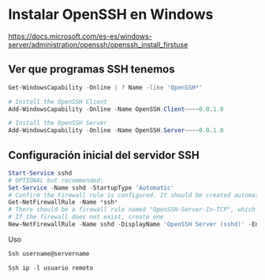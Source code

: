 # Instalar OpenSSH en Windows

https://docs.microsoft.com/es-es/windows-server/administration/openssh/openssh_install_firstuse 

## Ver que programas SSH tenemos

```Powershell
Get-WindowsCapability -Online | ? Name -like 'OpenSSH*'

# Install the OpenSSH Client
Add-WindowsCapability -Online -Name OpenSSH.Client~~~~0.0.1.0

# Install the OpenSSH Server
Add-WindowsCapability -Online -Name OpenSSH.Server~~~~0.0.1.0
```

## Configuración inicial del servidor SSH

```Powershell
Start-Service sshd
# OPTIONAL but recommended:
Set-Service -Name sshd -StartupType 'Automatic'
# Confirm the Firewall rule is configured. It should be created automatically by setup. 
Get-NetFirewallRule -Name *ssh*
# There should be a firewall rule named "OpenSSH-Server-In-TCP", which should be enabled
# If the firewall does not exist, create one
New-NetFirewallRule -Name sshd -DisplayName 'OpenSSH Server (sshd)' -Enabled True -Direction Inbound -Protocol TCP -Action Allow -LocalPort 22
```
Uso
```Powershell
Ssh username@servername

Ssh ip -l usuario remoto
```
